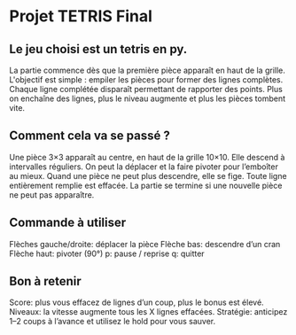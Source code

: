 # Projet TETRIS Final 

## Le jeu choisi est un tetris en py.
La partie commence dès que la première pièce apparaît en haut de la grille. 
L'objectif est simple : empiler les pièces pour former des lignes complètes.
Chaque ligne complétée disparaît permettant de rapporter des points. Plus on enchaîne
des lignes, plus le niveau augmente et plus les pièces tombent vite.
## Comment cela va se passé ?
Une pièce 3×3 apparaît au centre, en haut de la grille 10×10.
Elle descend à intervalles réguliers. On peut la déplacer et la faire pivoter pour l’emboîter au mieux.
Quand une pièce ne peut plus descendre, elle se fige. Toute ligne entièrement remplie est effacée.
La partie se termine si une nouvelle pièce ne peut pas apparaître.
## Commande à utiliser 
Flèches gauche/droite: déplacer la pièce
Flèche bas: descendre d’un cran
Flèche haut: pivoter (90°)
p: pause / reprise
q: quitter
## Bon à retenir 
Score: plus vous effacez de lignes d’un coup, plus le bonus est élevé.
Niveaux: la vitesse augmente tous les X lignes effacées.
Stratégie: anticipez 1–2 coups à l’avance et utilisez le hold pour vous sauver.
